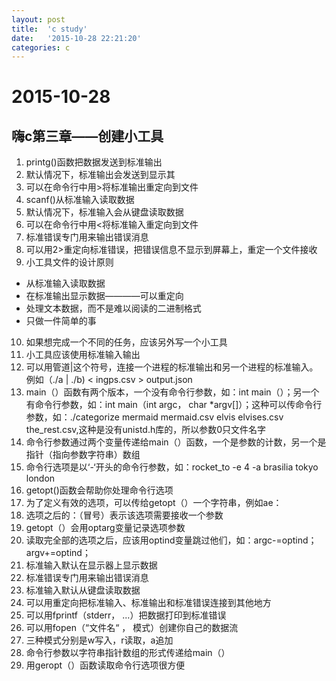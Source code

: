 ```yaml
---
layout: post
title:  'c study'
date:   '2015-10-28 22:21:20'
categories: c
---
```

# 2015-10-28
## 嗨c第三章——创建小工具
1. printg()函数把数据发送到标准输出
2. 默认情况下，标准输出会发送到显示其
3. 可以在命令行中用>将标准输出重定向到文件
4. scanf()从标准输入读取数据
5. 默认情况下，标准输入会从键盘读取数据
6. 可以在命令行中用<将标准输入重定向到文件
7. 标准错误专门用来输出错误消息
8. 可以用2>重定向标准错误，把错误信息不显示到屏幕上，重定一个文件接收
9. 小工具文件的设计原则
  - 从标准输入读取数据
  - 在标准输出显示数据————可以重定向
  - 处理文本数据，而不是难以阅读的二进制格式
  - 只做一件简单的事
10. 如果想完成一个不同的任务，应该另外写一个小工具
11. 小工具应该使用标准输入输出
12. 可以用管道|这个符号，连接一个进程的标准输出和另一个进程的标准输入。例如（./a | ./b) < ingps.csv > output.json
13. main（）函数有两个版本，一个没有命令行参数，如：int main（）；另一个有命令行参数，如：int main（int argc， char *argv[]）；这种可以传命令行参数，如：./categorize mermaid mermaid.csv elvis elvises.csv the_rest.csv,这种是没有unistd.h库的，所以参数0只文件名字
14. 命令行参数通过两个变量传递给main（）函数，一个是参数的计数，另一个是指针（指向参数字符串）数组
15. 命令行选项是以‘-‘开头的命令行参数，如：rocket_to -e 4 -a brasilia tokyo london
16. getopt()函数会帮助你处理命令行选项
17. 为了定义有效的选项，可以传给getopt（）一个字符串，例如ae：
18. 选项之后的：（冒号）表示该选项需要接收一个参数
19. getopt（）会用optarg变量记录选项参数
20. 读取完全部的选项之后，应该用optind变量跳过他们，如：argc-=optind；argv+=optind；
21. 标准输入默认在显示器上显示数据
22. 标准错误专门用来输出错误消息
23. 标准输入默认从键盘读取数据
24. 可以用重定向把标准输入、标准输出和标准错误连接到其他地方
25. 可以用fprintf（stderr， ...）把数据打印到标准错误
26. 可以用fopen（“文件名“ ， 模式）创建你自己的数据流
27. 三种模式分别是w写入，r读取，a追加
28. 命令行参数以字符串指针数组的形式传递给main（）
29. 用geropt（）函数读取命令行选项很方便
